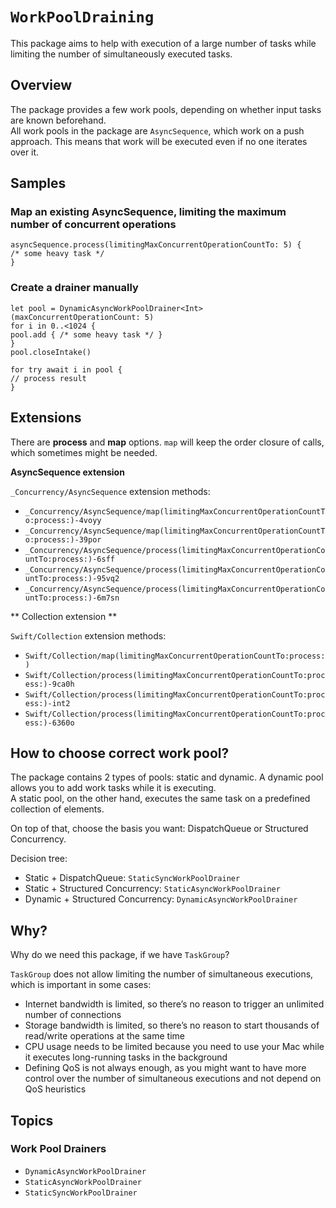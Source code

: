 # ``WorkPoolDraining``

This package aims to help with execution of a large number of tasks while limiting the number of simultaneously executed tasks.

## Overview

The package provides a few work pools, depending on whether input tasks are known beforehand.  
All work pools in the package are `AsyncSequence`, which work on a push approach. This means that work will be executed even if no one iterates over it.

## Samples

### Map an existing AsyncSequence, limiting the maximum number of concurrent operations


```
asyncSequence.process(limitingMaxConcurrentOperationCountTo: 5) {
/* some heavy task */
}
```

### Create a drainer manually

```
let pool = DynamicAsyncWorkPoolDrainer<Int>(maxConcurrentOperationCount: 5)
for i in 0..<1024 {
pool.add { /* some heavy task */ }
}
pool.closeIntake()

for try await i in pool {
// process result
}
```

## Extensions

There are **process** and **map** options. `map` will keep the order closure of calls, which sometimes might be needed.

**AsyncSequence extension**

``_Concurrency/AsyncSequence`` extension methods:

- ``_Concurrency/AsyncSequence/map(limitingMaxConcurrentOperationCountTo:process:)-4voyy``
- ``_Concurrency/AsyncSequence/map(limitingMaxConcurrentOperationCountTo:process:)-39por``
- ``_Concurrency/AsyncSequence/process(limitingMaxConcurrentOperationCountTo:process:)-6sff``
- ``_Concurrency/AsyncSequence/process(limitingMaxConcurrentOperationCountTo:process:)-95vq2``
- ``_Concurrency/AsyncSequence/process(limitingMaxConcurrentOperationCountTo:process:)-6m7sn``

** Collection extension **

``Swift/Collection`` extension methods:

- ``Swift/Collection/map(limitingMaxConcurrentOperationCountTo:process:)``
- ``Swift/Collection/process(limitingMaxConcurrentOperationCountTo:process:)-9ca0h``
- ``Swift/Collection/process(limitingMaxConcurrentOperationCountTo:process:)-int2``
- ``Swift/Collection/process(limitingMaxConcurrentOperationCountTo:process:)-6360o``


## How to choose correct work pool?

The package contains 2 types of pools: static and dynamic. A dynamic pool allows you to add work tasks while it is executing.  
A static pool, on the other hand, executes the same task on a predefined collection of elements.

On top of that, choose the basis you want: DispatchQueue or Structured Concurrency.

Decision tree:
- Static + DispatchQueue: ``StaticSyncWorkPoolDrainer``
- Static + Structured Concurrency: ``StaticAsyncWorkPoolDrainer``
- Dynamic + Structured Concurrency: ``DynamicAsyncWorkPoolDrainer``

## Why?

Why do we need this package, if we have `TaskGroup`?

`TaskGroup` does not allow limiting the number of simultaneous executions, which is important in some cases:

- Internet bandwidth is limited, so there’s no reason to trigger an unlimited number of connections
- Storage bandwidth is limited, so there’s no reason to start thousands of read/write operations at the same time
- CPU usage needs to be limited because you need to use your Mac while it executes long-running tasks in the background
- Defining QoS is not always enough, as you might want to have more control over the number of simultaneous executions and not depend on QoS heuristics

## Topics

### Work Pool Drainers

- ``DynamicAsyncWorkPoolDrainer``
- ``StaticAsyncWorkPoolDrainer``
- ``StaticSyncWorkPoolDrainer``

